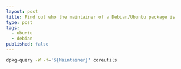 ```yaml
---
layout: post
title: Find out who the maintainer of a Debian/Ubuntu package is
type: post
tags:
  - ubuntu
  - debian
published: false
---
```

```bash
dpkg-query -W -f='${Maintainer}' coreutils
```
